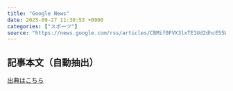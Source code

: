 ```yaml
---
title: "Google News"
date: 2025-09-27 11:30:53 +0900
categories: ["スポーツ"]
source: "https://news.google.com/rss/articles/CBMif0FVX3lxTE1Ud2dhcE55WXZIN0V5UVNWSk5wZGJIaE1LUjhaVHJjRllJeHpTSTZkY0JiUXl0OF85SkZ0XzJzWVZ2SW5Tb0VOdVluc25TYnpQam10WkdxR0xaMTRpZHE1SGgxdUpscHJoRXEwalBaWjVFMGlMcDJiZGpxU1hmMEk?oc=5"
---
```


## 記事本文（自動抽出）
<body class="y0K44d EA71Tc" id="readabilityBody"></body>

[出典はこちら](https://news.google.com/rss/articles/CBMif0FVX3lxTE1Ud2dhcE55WXZIN0V5UVNWSk5wZGJIaE1LUjhaVHJjRllJeHpTSTZkY0JiUXl0OF85SkZ0XzJzWVZ2SW5Tb0VOdVluc25TYnpQam10WkdxR0xaMTRpZHE1SGgxdUpscHJoRXEwalBaWjVFMGlMcDJiZGpxU1hmMEk?oc=5)
